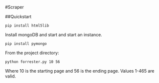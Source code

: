 #Scraper

##Quickstart

```
pip install html5lib
```

Install mongoDB and start and start an instance.

```
pip install pymongo
```

From the project directory:

```
python forrester.py 10 56
```
Where 10 is the starting page and 56 is the ending page. Values 1-465 are valid.
